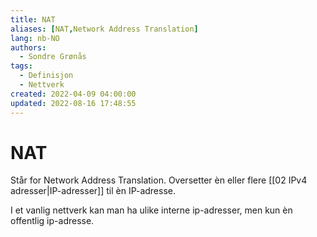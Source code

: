 ```yaml
---
title: NAT
aliases: [NAT,Network Address Translation]
lang: nb-NO
authors:
  - Sondre Grønås
tags:
  - Definisjon
  - Nettverk
created: 2022-04-09 04:00:00
updated: 2022-08-16 17:48:55
---
```

# NAT
Står for Network Address Translation. Oversetter èn eller flere [[02 IPv4 adresser|IP-adresser]] til èn IP-adresse.

I et vanlig nettverk kan man ha ulike interne ip-adresser, men kun èn offentlig ip-adresse.